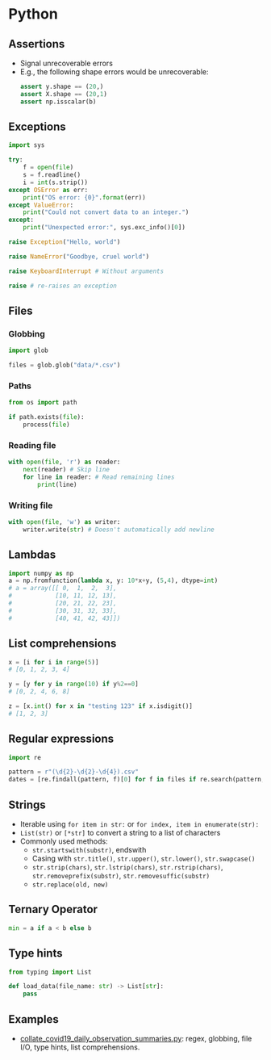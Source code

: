 # Python

## Assertions

* Signal unrecoverable errors
* E.g., the following shape errors would be unrecoverable:
    ```python
    assert y.shape == (20,)
    assert X.shape == (20,1)
    assert np.isscalar(b)
    ```

## Exceptions

```python
import sys

try:
    f = open(file)
    s = f.readline()
    i = int(s.strip())
except OSError as err:
    print("OS error: {0}".format(err))
except ValueError:
    print("Could not convert data to an integer.")
except:
    print("Unexpected error:", sys.exc_info()[0])
```

```python
raise Exception("Hello, world")

raise NameError("Goodbye, cruel world")

raise KeyboardInterrupt # Without arguments

raise # re-raises an exception
```

## Files

### Globbing

```python
import glob

files = glob.glob("data/*.csv")
```

### Paths

```python
from os import path

if path.exists(file):
    process(file)
```

### Reading file

```python
with open(file, 'r') as reader:
    next(reader) # Skip line
    for line in reader: # Read remaining lines
        print(line)
```

### Writing file

```python
with open(file, 'w') as writer:
    writer.write(str) # Doesn't automatically add newline
```

## Lambdas

```python
import numpy as np
a = np.fromfunction(lambda x, y: 10*x+y, (5,4), dtype=int)
# a = array([[ 0,  1,  2,  3],
#            [10, 11, 12, 13],
#            [20, 21, 22, 23],
#            [30, 31, 32, 33],
#            [40, 41, 42, 43]])
```

## List comprehensions

```python
x = [i for i in range(5)]
# [0, 1, 2, 3, 4]

y = [y for y in range(10) if y%2==0]
# [0, 2, 4, 6, 8]

z = [x.int() for x in "testing 123" if x.isdigit()]
# [1, 2, 3]
```

## Regular expressions

```python
import re

pattern = r"(\d{2}-\d{2}-\d{4}).csv"
dates = [re.findall(pattern, f)[0] for f in files if re.search(pattern, f)]
```

## Strings

* Iterable using `for item in str:` or `for index, item in enumerate(str):`
* `List(str)` or `[*str]` to convert a string to a list of characters
* Commonly used methods:
    - `str.startswith(substr)`, endswith
    - Casing with `str.title()`, `str.upper()`, `str.lower()`, `str.swapcase()`
    - `str.strip(chars)`, `str.lstrip(chars)`, `str.rstrip(chars)`, `str.removeprefix(substr)`, `str.removesuffic(substr)`
    - `str.replace(old, new)`

## Ternary Operator

```python
min = a if a < b else b 
```

## Type hints

```python
from typing import List

def load_data(file_name: str) -> List[str]:
    pass
```

## Examples

* [collate_covid19_daily_observation_summaries.py](collate_covid19_daily_observation_summaries.py): regex, globbing, file I/O, type hints, list comprehensions.
